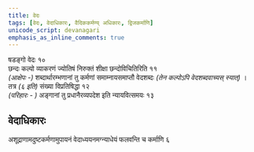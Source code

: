 ```yaml
---    
title: वेदः  
tags: [वेदः, वेदाधिकारः, वैदिककर्मण्य् अधिकारः, द्विजकर्माणि]
unicode_script: devanagari  
emphasis_as_inline_comments: true
--- 
```


षडङ्गो वेदः १०  
छन्दः कल्पो व्याकरणं ज्योतिषं निरुक्तं शीक्षा छन्दोविचितिरिति ११  
*(आक्षेपः -)* शब्दार्थारम्भणानां तु कर्मणां समाम्नायसमाप्तौ वेदशब्दः *(तेन कल्पोऽपि वेदशब्दवाच्यस् स्यात्)* । तत्र *(६ इति)* संख्या विप्रतिषिद्धा १२  
*(परिहारः - )* अङ्गानां तु प्रधानैरव्यपदेश इति न्यायवित्समयः १३

## वेदाधिकारः
अशूद्राणामदुष्टकर्मणामुपायनं वेदाध्ययनमग्न्याधेयं फलवन्ति च कर्माणि ६  